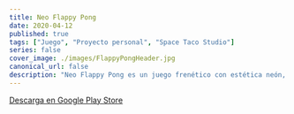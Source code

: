 ```yaml
---
title: Neo Flappy Pong
date: 2020-04-12
published: true
tags: ["Juego", "Proyecto personal", "Space Taco Studio"]
series: false
cover_image: ./images/FlappyPongHeader.jpg
canonical_url: false
description: "Neo Flappy Pong es un juego frenético con estética neón, con una jugabilidad fácil de aprender pero difícil de dominar"
---
```


[Descarga en Google Play Store](hhttps://play.google.com/store/apps/details?id=com.marioramos.neoflappypong&hl=es_419)

